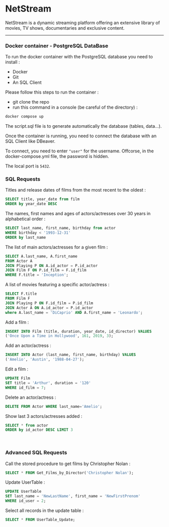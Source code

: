 # NetStream
NetStream is a dynamic streaming platform offering an extensive library of movies, TV shows, documentaries and exclusive content.

---

### Docker container - PostgreSQL DataBase

To run the docker container with the PostgreSQL database you need to install :

- Docker
- Git
- An SQL Client

Please follow this steps to run the container :

- git clone the repo
- run this command in a console (be careful of the directory) :

```bash
docker compose up
```

The script.sql file is to generate automatically the database (tables, data...).

Once the container is running, you need to connect the database with an SQL Client like DBeaver.

To connect, you need to enter `"user"` for the username. Offcorse, in the docker-compose.yml file, the password is hidden.

The local port is `5432`.

### SQL Requests


Titles and release dates of films from the most recent to the oldest :

```sql
SELECT title, year_date from film
ORDER by year_date DESC
```

The names, first names and ages of actors/actresses over 30 years in alphabetical order :
```sql
SELECT last_name, first_name, birthday from actor
WHERE birthday < '1993-12-31'
ORDER by last_name
```

The list of main actors/actresses for a given film :
```sql
SELECT A.last_name, A.first_name
FROM Actor A
JOIN Playing P ON A.id_actor = P.id_actor
JOIN Film F ON P.id_film = F.id_film
WHERE F.title = 'Inception';
```

A list of movies featuring a specific actor/actress :
```sql
SELECT F.title
FROM Film F
JOIN Playing P ON F.id_film = P.id_film
JOIN Actor A ON A.id_actor = P.id_actor
where A.last_name = 'DiCaprio' AND A.first_name = 'Leonardo';
```

Add a film :
```sql
INSERT INTO Film (title, duration, year_date, id_director) VALUES
('Once Upon a Time in Hollywood', 161, 2019, 3);
```

Add an actor/actress :
```sql
INSERT INTO Actor (last_name, first_name, birthday) VALUES
('Amelio', 'Austin', '1988-04-27');
```

Edit a film :
```sql
UPDATE Film
SET title = 'Arthur', duration = '120'
WHERE id_film = 7;
```

Delete an actor/actress :
```sql
DELETE FROM Actor WHERE last_name='Amelio';
```

Show last 3 actors/actresses added :
```sql
SELECT * from actor
ORDER by id_actor DESC LIMIT 3
```

<br>

### Advanced SQL Requests

Call the stored procedure to get films by Christopher Nolan :
```sql
SELECT * FROM Get_Films_by_Director('Christopher Nolan');
```

Update UserTable :
```sql
UPDATE UserTable
SET last_name = 'NewLastName', first_name = 'NewFirstPrenom'
WHERE id_user = 2;
```

Select all records in the update table :
```sql
SELECT * FROM UserTable_Update;
```